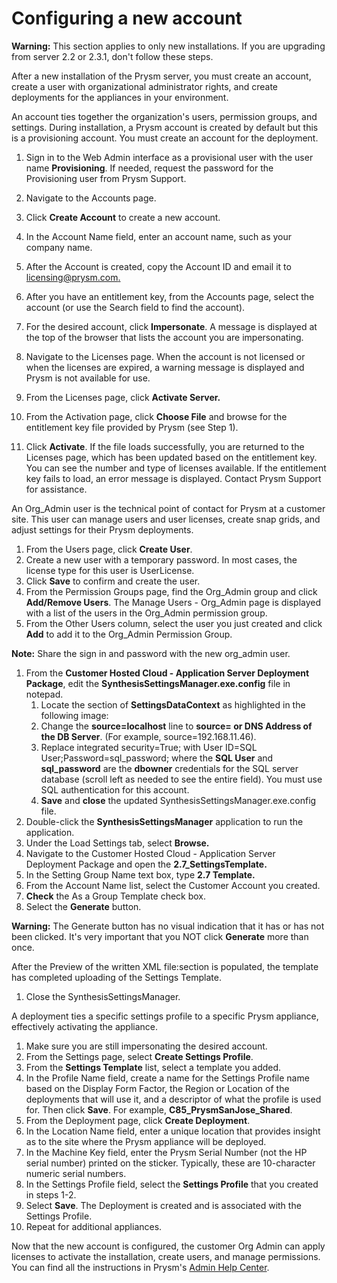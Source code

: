 ﻿---
sidebar_position: 5
---

# **Configuring a new account**
**Warning:** This section applies to only new installations. If you are upgrading from server 2.2 or 2.3.1, don't follow these steps.

After a new installation of the Prysm server, you must create an account, create a user with organizational administrator rights, and create deployments for the appliances in your environment.



An account ties together the organization's users, permission groups, and settings. During installation, a Prysm account is created by default but this is a provisioning account. You must create an account for the deployment.

1. Sign in to the Web Admin interface as a provisional user with the user name **Provisioning**. If needed, request the password for the Provisioning user from Prysm Support.
1. Navigate to the Accounts page.
1. Click **Create Account** to create a new account.
1. In the Account Name field, enter an account name, such as your company name.
1. After the Account is created, copy the Account ID and email it to [licensing@prysm.com.](mailto:licensing@prysm.com)



1. After you have an entitlement key, from the Accounts page, select the account (or use the Search field to find the account).
1. For the desired account, click **Impersonate**. A message is displayed at the top of the browser that lists the account you are impersonating.
1. Navigate to the Licenses page. When the account is not licensed or when the licenses are expired, a warning message is displayed and Prysm is not available for use.
1. From the Licenses page, click **Activate Server.**
1. From the Activation page, click **Choose File** and browse for the entitlement key file provided by Prysm (see Step 1).
1. Click **Activate**.
   If the file loads successfully, you are returned to the Licenses page, which has been updated based on the entitlement key. You can see the number and type of licenses available.
   If the entitlement key fails to load, an error message is displayed. Contact Prysm Support for assistance.



An Org\_Admin user is the technical point of contact for Prysm at a customer site. This user can manage users and user licenses, create snap grids, and adjust settings for their Prysm deployments.

1. From the Users page, click **Create User**.
1. Create a new user with a temporary password. In most cases, the license type for this user is UserLicense.
1. Click **Save** to confirm and create the user.
1. From the Permission Groups page, find the Org\_Admin group and click **Add/Remove Users**.
   The Manage Users - Org\_Admin page is displayed with a list of the users in the Org\_Admin permission group.
1. From the Other Users column, select the user you just created and click **Add** to add it to the Org\_Admin Permission Group.

**Note:** Share the sign in and password with the new org\_admin user.



1. From the **Customer Hosted Cloud - Application Server Deployment Package**, edit the **SynthesisSettingsManager.exe.config** file in notepad.
   1. Locate the **<connectionString>** section of **SettingsDataContext** as highlighted in the following image:
   1. Change the **source=localhost** line to **source=<IP Address of the DB Server> or DNS Address of the DB Server**. (For example, source=192.168.11.46).
   1. Replace integrated security=True; with User ID=SQL User;Password=sql\_password;
      where the **SQL User** and **sql\_password** are the **dbowner** credentials for the SQL server database (scroll left as needed to see the entire field).
      You must use SQL authentication for this account.
   1. **Save** and **close** the updated SynthesisSettingsManager.exe.config file.
1. Double-click the **SynthesisSettingsManager** application to run the application.
1. Under the Load Settings tab, select **Browse.**
1. Navigate to the Customer Hosted Cloud - Application Server Deployment Package and open the **2.7\_SettingsTemplate.**
1. In the Setting Group Name text box, type **2.7 Template.**
1. From the Account Name list, select the Customer Account you created.
1. **Check** the As a Group Template check box.
1. Select the **Generate** button.

**Warning:** The Generate button has no visual indication that it has or has not been clicked. It's very important that you NOT click **Generate** more than once.



After the Preview of the written XML file:section is populated, the template has completed uploading of the Settings Template.

1. Close the SynthesisSettingsManager.



A deployment ties a specific settings profile to a specific Prysm appliance, effectively activating the appliance.

1. Make sure you are still impersonating the desired account.
1. From the Settings page, select **Create Settings Profile**.
1. From the **Settings Template** list, select a template you added.
1. In the Profile Name field, create a name for the Settings Profile name based on the Display Form Factor, the Region or Location of the deployments that will use it, and a descriptor of what the profile is used for. Then click **Save**. For example, **C85\_PrysmSanJose\_Shared**.
1. From the Deployment page, click **Create Deployment**.
1. In the Location Name field, enter a unique location that provides insight as to the site where the Prysm appliance will be deployed.
1. In the Machine Key field, enter the Prysm Serial Number (not the HP serial number) printed on the sticker. Typically, these are 10-character numeric serial numbers.
1. In the Settings Profile field, select the **Settings Profile** that you created in steps 1-2.
1. Select **Save**.
   The Deployment is created and is associated with the Settings Profile.
1. Repeat for additional appliances.

Now that the new account is configured, the customer Org Admin can apply licenses to activate the installation, create users, and manage permissions. You can find all the instructions in Prysm's [Admin Help Center](https://help.prysm.com/admin/Default.htm).

